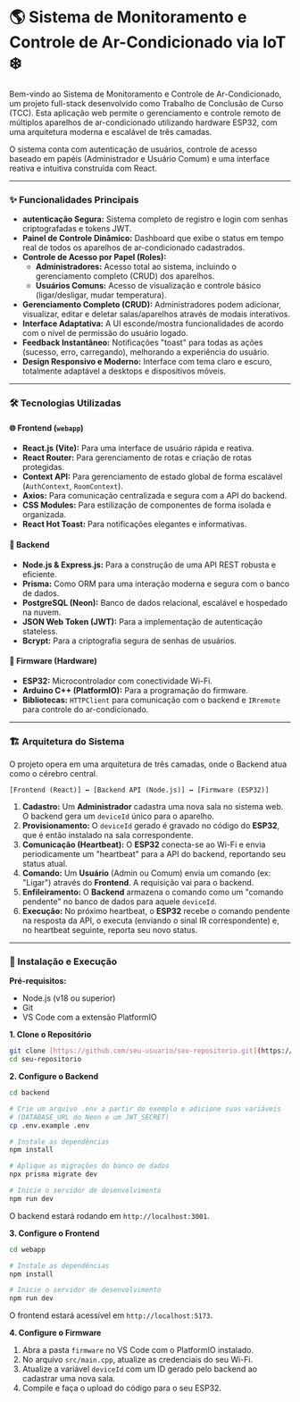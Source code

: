 # 🌎 Sistema de Monitoramento e Controle de Ar-Condicionado via IoT ❄️

Bem-vindo ao Sistema de Monitoramento e Controle de Ar-Condicionado, um projeto full-stack desenvolvido como Trabalho de Conclusão de Curso (TCC). Esta aplicação web permite o gerenciamento e controle remoto de múltiplos aparelhos de ar-condicionado utilizando hardware ESP32, com uma arquitetura moderna e escalável de três camadas.

O sistema conta com autenticação de usuários, controle de acesso baseado em papéis (Administrador e Usuário Comum) e uma interface reativa e intuitiva construída com React.

---

### ✨ Funcionalidades Principais

* **autenticação Segura:** Sistema completo de registro e login com senhas criptografadas e tokens JWT.
* **Painel de Controle Dinâmico:** Dashboard que exibe o status em tempo real de todos os aparelhos de ar-condicionado cadastrados.
* **Controle de Acesso por Papel (Roles):**
    * **Administradores:** Acesso total ao sistema, incluindo o gerenciamento completo (CRUD) dos aparelhos.
    * **Usuários Comuns:** Acesso de visualização e controle básico (ligar/desligar, mudar temperatura).
* **Gerenciamento Completo (CRUD):** Administradores podem adicionar, visualizar, editar e deletar salas/aparelhos através de modais interativos.
* **Interface Adaptativa:** A UI esconde/mostra funcionalidades de acordo com o nível de permissão do usuário logado.
* **Feedback Instantâneo:** Notificações "toast" para todas as ações (sucesso, erro, carregando), melhorando a experiência do usuário.
* **Design Responsivo e Moderno:** Interface com tema claro e escuro, totalmente adaptável a desktops e dispositivos móveis.

---

### 🛠️ Tecnologias Utilizadas

#### **🌐 Frontend (`webapp`)**
* **React.js (Vite):** Para uma interface de usuário rápida e reativa.
* **React Router:** Para gerenciamento de rotas e criação de rotas protegidas.
* **Context API:** Para gerenciamento de estado global de forma escalável (`AuthContext`, `RoomContext`).
* **Axios:** Para comunicação centralizada e segura com a API do backend.
* **CSS Modules:** Para estilização de componentes de forma isolada e organizada.
* **React Hot Toast:** Para notificações elegantes e informativas.

#### **🔧 Backend**
* **Node.js & Express.js:** Para a construção de uma API REST robusta e eficiente.
* **Prisma:** Como ORM para uma interação moderna e segura com o banco de dados.
* **PostgreSQL (Neon):** Banco de dados relacional, escalável e hospedado na nuvem.
* **JSON Web Token (JWT):** Para a implementação de autenticação stateless.
* **Bcrypt:** Para a criptografia segura de senhas de usuários.

#### **📡 Firmware (Hardware)**
* **ESP32:** Microcontrolador com conectividade Wi-Fi.
* **Arduino C++ (PlatformIO):** Para a programação do firmware.
* **Bibliotecas:** `HTTPClient` para comunicação com o backend e `IRremote` para controle do ar-condicionado.

---

### 🏗️ Arquitetura do Sistema

O projeto opera em uma arquitetura de três camadas, onde o Backend atua como o cérebro central.

`[Frontend (React)] ↔️ [Backend API (Node.js)] ↔️ [Firmware (ESP32)]`

1.  **Cadastro:** Um **Administrador** cadastra uma nova sala no sistema web. O backend gera um `deviceId` único para o aparelho.
2.  **Provisionamento:** O `deviceId` gerado é gravado no código do **ESP32**, que é então instalado na sala correspondente.
3.  **Comunicação (Heartbeat):** O **ESP32** conecta-se ao Wi-Fi e envia periodicamente um "heartbeat" para a API do backend, reportando seu status atual.
4.  **Comando:** Um **Usuário** (Admin ou Comum) envia um comando (ex: "Ligar") através do **Frontend**. A requisição vai para o backend.
5.  **Enfileiramento:** O **Backend** armazena o comando como um "comando pendente" no banco de dados para aquele `deviceId`.
6.  **Execução:** No próximo heartbeat, o **ESP32** recebe o comando pendente na resposta da API, o executa (enviando o sinal IR correspondente) e, no heartbeat seguinte, reporta seu novo status.

---

### 🚀 Instalação e Execução

**Pré-requisitos:**
* Node.js (v18 ou superior)
* Git
* VS Code com a extensão PlatformIO

**1. Clone o Repositório**
```sh
git clone [https://github.com/seu-usuario/seu-repositorio.git](https://github.com/seu-usuario/seu-repositorio.git)
cd seu-repositorio
```

**2. Configure o Backend**
```sh
cd backend

# Crie um arquivo .env a partir do exemplo e adicione suas variáveis
# (DATABASE_URL do Neon e um JWT_SECRET)
cp .env.example .env 

# Instale as dependências
npm install

# Aplique as migrações do banco de dados
npx prisma migrate dev

# Inicie o servidor de desenvolvimento
npm run dev
```
O backend estará rodando em `http://localhost:3001`.

**3. Configure o Frontend**
```sh
cd webapp

# Instale as dependências
npm install

# Inicie o servidor de desenvolvimento
npm run dev
```
O frontend estará acessível em `http://localhost:5173`.

**4. Configure o Firmware**
1.  Abra a pasta `firmware` no VS Code com o PlatformIO instalado.
2.  No arquivo `src/main.cpp`, atualize as credenciais do seu Wi-Fi.
3.  Atualize a variável `deviceId` com um ID gerado pelo backend ao cadastrar uma nova sala.
4.  Compile e faça o upload do código para o seu ESP32.
